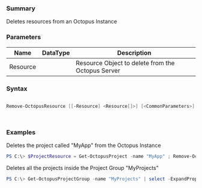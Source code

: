 ﻿### Summary
Deletes resources from an Octopus Instance
### Parameters
| Name | DataType          | Description |
| ------------- | ----------- | ----------- |
| Resource |  |  Resource Object to delete from the Octopus Server     |

### Syntax
``` powershell

Remove-OctopusResource [[-Resource] <Resource[]>] [<CommonParameters>]




``` 

### Examples
Deletes the project called "MyApp" from the Octopus Instance

 ``` powershell 
 PS C:\> $ProjectResource = Get-OctopusProject -name "MyApp" ; Remove-OctopusResource -resource $ProjectResource
 ``` 

Deletes all the projects inside the Project Group "MyProjects"

 ``` powershell 
 PS C:\> Get-OctopusProjectGroup -name "MyProjects" | select -ExpandProperty Projects | Remove-OctopusResource
 ``` 

